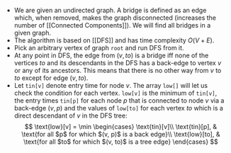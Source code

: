 - We are given an undirected graph. A bridge is defined as an edge which, when removed, makes the graph disconnected (increases the number of [[Connected Components]]). We will find all bridges in a given graph.
- The algorithm is based on [[DFS]] and has time complexity $O(V+E)$.
- Pick an arbitrary vertex of graph `root` and run DFS from it.
- At any point in DFS, the edge from $(v, to)$ is a bridge iff none of the vertices $to$ and its descendants in the DFS has a back-edge to vertex $v$ or any of its ancestors. This means that there is no other way from $v$ to $to$ except for edge $(v, to)$.
- Let `tin[v]` denote entry time for node $v$. The array `low[]` will let us check the condition for each vertex. `low[v]` is the minimum of `tin[v]`, the entry times `tin[p]` for each node $p$ that is connected to node $v$ via a back-edge $(v, p)$ and the values of `low[to]` for each vertex $to$ which is a direct descendant of $v$ in the DFS tree:
$$
\text{low}[v] = \min
\begin{cases}
\text{tin}[v]\\
\text{tin}[p], & \text{for all $p$ for which $(v, p)$ is a back edge}\\
\text{low}[to], & \text{for all $to$ for which $(v, to)$ is a tree edge}
\end{cases}
$$